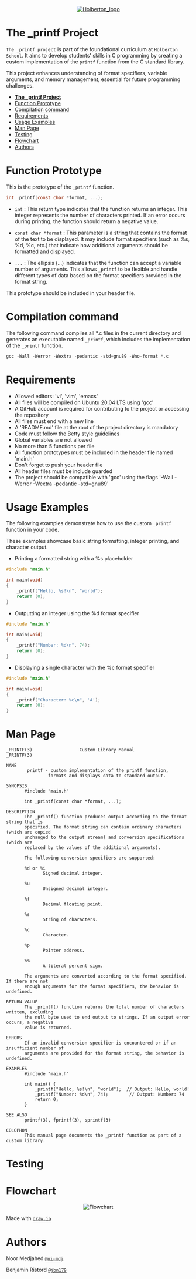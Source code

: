 <div align="center">
<a href="https://www.holbertonschool.fr">
<img src="https://i.hellowork.com/2nbfaKTuNLcEzZGqNBNhDm8coNYg-V8M_pwahVLVI0w/w:225/h:168/rt:fit/g:sm/bG9jYWw6Ly8vZWR0ZWNoL2V0YWJsaXNzZW1lbnQvbG9nby8xMzAzNy82N2YwNWQ5NC1jZjk3LTRhMjctOTQ5Zi05NDMzODQxNDNjNjQucG5n.png" alt="Holberton_logo">
</a>
</div>

# **The _printf Project**

``The _printf project`` is part of the foundational curriculum at ``Holberton School``. It aims to develop students' skills in C programming by creating a custom implementation of the ``printf`` function from the C standard library. 

This project enhances understanding of format specifiers, variable arguments, and memory management, essential for future programming challenges.

- [**The \_printf Project**](#the-_printf-project)
- [Function Prototype](#function-prototype)
- [Compilation command](#compilation-command)
- [Requirements](#requirements)
- [Usage Examples](#usage-examples)
- [Man Page](#man-page)
- [Testing](#testing)
- [Flowchart](#flowchart)
- [Authors](#authors)

# Function Prototype

This is the prototype of the ``_printf`` function.

```c
int _printf(const char *format, ...);
```

- ``int`` : This return type indicates that the function returns an integer. This integer represents the number of characters printed. If an error occurs during printing, the function should return a negative value.
  
- ``const char *format`` : This parameter is a string that contains the format of the text to be displayed. It may include format specifiers (such as %s, %d, %c, etc.) that indicate how additional arguments should be formatted and displayed.
  
- ``...`` : The ellipsis (...) indicates that the function can accept a variable number of arguments. This allows ``_printf`` to be flexible and handle different types of data based on the format specifiers provided in the format string.

This prototype should be included in your header file.

# Compilation command

The following command compiles all *.c files in the current directory and generates an executable named ``_printf``, which includes the implementation of the ``_printf`` function.

```c
gcc -Wall -Werror -Wextra -pedantic -std=gnu89 -Wno-format *.c
```

# Requirements

- Allowed editors: 'vi', 'vim', 'emacs'
- All files will be compiled on Ubuntu 20.04 LTS using 'gcc'
- A GitHub account is required for contributing to the project or accessing the repository
- All files must end with a new line
- A 'README.md' file at the root of the project directory is mandatory
- Code must follow the Betty style guidelines
- Global variables are not allowed
- No more than 5 functions per file
- All function prototypes must be included in the header file named 'main.h'
- Don't forget to push your header file
- All header files must be include guarded
- The project should be compatible with 'gcc' using the flags '-Wall -Werror -Wextra -pedantic -std=gnu89'

# Usage Examples

The following examples demonstrate how to use the custom ``_printf`` function in your code.

These examples showcase basic string formatting, integer printing, and character output.

- Printing a formatted string with a %s placeholder

```c
#include "main.h"

int main(void)
{
	_printf("Hello, %s!\n", "world");
	return (0);
}
```

- Outputting an integer using the %d format specifier
```c
#include "main.h"

int main(void)
{
	_printf("Number: %d\n", 74);
	return (0);
}
```

- Displaying a single character with the %c format specifier
```c
#include "main.h"

int main(void)
{
	_printf("Character: %c\n", 'A');
	return (0);
}
```

# Man Page

```
_PRINTF(3)                  Custom Library Manual                   _PRINTF(3)

NAME
       _printf - custom implementation of the printf function,
	   			formats and displays data to standard output.

SYNOPSIS
       #include "main.h"

       int _printf(const char *format, ...);

DESCRIPTION
       The _printf() function produces output according to the format string that is
       specified. The format string can contain ordinary characters (which are copied
       unchanged to the output stream) and conversion specifications (which are
       replaced by the values of the additional arguments).

       The following conversion specifiers are supported:

       %d or %i
              Signed decimal integer.

       %u
              Unsigned decimal integer.

       %f
              Decimal floating point.

       %s
              String of characters.

       %c
              Character.

       %p
              Pointer address.

       %%
              A literal percent sign.

       The arguments are converted according to the format specified. If there are not
       enough arguments for the format specifiers, the behavior is undefined.

RETURN VALUE
       The _printf() function returns the total number of characters written, excluding
       the null byte used to end output to strings. If an output error occurs, a negative
       value is returned.

ERRORS
       If an invalid conversion specifier is encountered or if an insufficient number of
       arguments are provided for the format string, the behavior is undefined.

EXAMPLES
       #include "main.h"

       int main() {
           _printf("Hello, %s!\n", "world");  // Output: Hello, world!
           _printf("Number: %d\n", 74);        // Output: Number: 74
           return 0;
       }

SEE ALSO
       printf(3), fprintf(3), sprintf(3)

COLOPHON
       This manual page documents the _printf function as part of a custom library.
```


# Testing


# Flowchart

<div align="center">

![Flowchart](printf_flowchart.drawio.png)
</div>

Made with [``draw.io``](http://draw.io/)

# Authors

Noor Medjahed [``@ni-mdj``](https://www.github.com/ni-mdj)

Benjamin Ristord  [``@jbn179``](https://www.github.com/jbn179)
